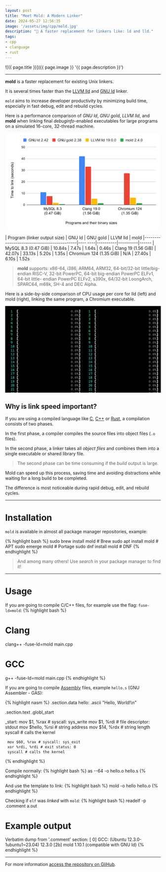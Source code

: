 ```yaml
---
layout: post
title: "Meet Mold: A Modern Linker"
date: 2024-05-27 12:56:35
image: '/assets/img/cpp/mold.jpg'
description: "🦠 A faster replacement for linkers like: ld and lld."
tags:
- cpp
- clanguage
- rust
---
```


![{{ page.title }}]({{ page.image }} '{{ page.description }}')

---

**mold** is a faster replacement for existing Unix linkers. 

It is several times faster than the [LLVM lld](https://terminalroot.com.br/tags#llvm) and [GNU ld](https://terminalroot.com.br/tags#gnu) linker.  

`mold` aims to increase developer productivity by minimizing build time, especially in fast debug, edit and rebuild cycles.

Here is a performance comparison of *GNU ld*, *GNU gold*, *LLVM lld*, and **mold** when linking final *debuginfo*-enabled executables for large programs on a simulated 16-core, 32-thread machine.

![Chart](/assets/img/cpp/chart.svg) 

| Program (linker output size) | GNU ld | GNU gold | LLVM lld | mold
|--------------------------------------------|---- ----|----------|----------|------
| MySQL 8.3 (0.47 GiB) | 10.84s | 7.47s | 1.64s | 0.46s
| Clang 19 (1.56 GiB) | 42.07s | 33.13s | 5.20s | 1.35s
| Chromium 124 (1.35 GiB) | N/A | 27.40s | 6.10s | 1.52s

> **mold** supports: x86-64, i386, ARM64, ARM32, 64-bit/32-bit little/big-endian RISC-V, 32-bit PowerPC, 64-bit big-endian PowerPC ELFv1, 64-bit little- endian PowerPC ELFv2, s390x, 64/32-bit LoongArch, SPARC64, m68k, SH-4 and DEC Alpha.

Here is a side-by-side comparison of CPU usage per core for lld (left) and mold (right), linking the same program, a Chromium executable.

![Htop mold](/assets/img/cpp/htop.gif) 

## Why is link speed important?
If you are using a compiled language like [C](https://terminalroot.com.br/tags#linguagemc), [C++](https://terminalroot.com.br/tags#cpp) or [Rust]( https://terminalroot.com.br/tags#rust), a compilation consists of two phases. 

In the first phase, a compiler compiles the source files into object files (`.o` files). 

In the second phase, a linker takes all *object files* and combines them into a single executable or shared library file.
> The second phase can be time consuming if the *build* output is large. 

Mold can speed up this process, saving time and avoiding distractions while waiting for a long build to be completed.

The difference is most noticeable during rapid debug, edit, and rebuild cycles.

---

# Installation
`mold` is available in almost all package manager repositories, example:

{% highlight bash %}
sudo brew install mold # Brew
sudo apt install mold # APT
sudo emerge mold # Portage
sudo dnf install mold # DNF
{% endhighlight %}
> And among many others! Use *search* in your package manager to find it!

---

# Usage
If you are going to compile C/C++ files, for example use the flag: `fuse-ld=mold`:
{% highlight bash %}
# Clang
clang++ -fuse-ld=mold main.cpp

# GCC
g++ -fuse-ld=mold main.cpp
{% endhighlight %}

If you are going to compile [Assembly](https://terminalroot.com.br/tags#assembly) files, example `hello.s` (GNU Assembler - GAS):

{% highlight nasm %}
.section.data
hello:
     .ascii "Hello, World!\n"

.section.text
.globl_start

_start:
     mov $1, %rax # syscall: sys_write
     mov $1, %rdi # file descriptor: stdout
     mov $hello, %rsi # string address
     mov $14, %rdx # string length
     syscall # calls the kernel

     mov $60, %rax # syscall: sys_exit
     xor %rdi, %rdi # exit status: 0
     syscall # calls the kernel
{% endhighlight %}

Compile normally:
{% highlight bash %}
as --64 -o hello.o hello.s
{% endhighlight %}

And use the template to link:
{% highlight bash %}
mold -o hello hello.o
{% endhighlight %}

Checking if `elf` was *linked* with `mold`:
{% highlight bash %}
readelf -p .comment a.out

# Example output

Verbatim dump from '.comment' section:
   [ 0] GCC: (Ubuntu 12.3.0-1ubuntu1~23.04) 12.3.0
   [2b] mold 1.10.1 (compatible with GNU ld)
{% endhighlight %}

---

For more information [access the repository on GiiHub](https://github.com/rui314/mold).
